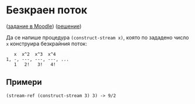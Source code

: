 Безкраен поток
==============
([задание в Moodle](https://learn.fmi.uni-sofia.bg/mod/assign/view.php?id=78254))
([решение](assignment.rkt))

Да се напише процедура `(construct-stream x)`, която по зададено число `x` конструира безкрайния поток:
```
   x  x^2  x^3  x^4
1, -, ---, ---, ---, ...
   1   2!   3!   4!
```

Примери
-------
`(stream-ref (construct-stream 3) 3) -> 9/2`
